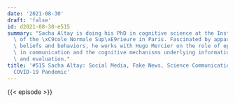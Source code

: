 ```yaml
---
date: '2021-08-30'
draft: 'false'
id: d2021-08-30-e515
summary: "Sacha Altay is doing his PhD in cognitive science at the Institut Jean Nicod\
  \ of the \xC9cole Normale Sup\xE9rieure in Paris. Fascinated by apparently irrational\
  \ beliefs and behaviors, he works with Hugo Mercier on the role of epistemic reputation\
  \ in communication and the cognitive mechanisms underlying information transmission\
  \ and evaluation."
title: '#515 Sacha Altay: Social Media, Fake News, Science Communication, and the
  COVID-19 Pandemic'
---
```

{{< episode >}}
